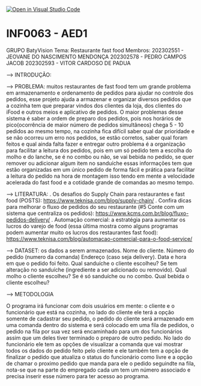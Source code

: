 [![Open in Visual Studio Code](https://classroom.github.com/assets/open-in-vscode-2e0aaae1b6195c2367325f4f02e2d04e9abb55f0b24a779b69b11b9e10269abc.svg)](https://classroom.github.com/online_ide?assignment_repo_id=17281039&assignment_repo_type=AssignmentRepo)
# INF0063 - AED1
GRUPO BatyVision Tema: Restaurante fast food
Membros:
202302551 - JEOVANE DO NASCIMENTO MENDONÇA
202302578 - PEDRO CAMPOS JACOB
202302593 - VITOR CARDOSO DE PADUA
   
   —> INTRODUÇÃO:
   
   —> PROBLEMA: muitos restaurantes de fast food tem um grande problema em armazenamento e ordenamento de pedidos para ajudar no controle dos pedidos, esse projeto ajuda a armazenar e organizar diversos pedidos que a cozinha tem que preparar vindos dos clientes da loja, dos clientes do iFood e outros meios e aplicativo de pedidos.
   O maior problemas desse sistema é saber a ordem de preparo dos pedidos, pois nos horários de pico(ocorrência de maior número de pedidos simultâneos) chega 5 - 10 pedidos ao mesmo tempo, na cozinha fica difícil saber qual dar prioridade e se não ocorreu um erro nos pedidos, se estão corretos, saber qual foram feitos e qual ainda falta fazer e entregar 
   outro problema é a organização para facilitar a leitura dos pedidos, pois em um só pedido tem a escolha do molho e do lanche, se é no combo ou não, se vai bebida no pedido, se quer remover ou adicionar algum item no sanduíche essas informações tem que estão organizadas em um único pedido de forma fácil e prática para facilitar a leitura do pedido na hora de montagem isso tendo em mente a velocidade acelerada do fast food e a cotidade grande de comandas ao mesmo tempo.
  
   —> LITERATURA:
. Os desafios do Supply Chain para restaurantes e fast food (POSTS): https://www.teknisa.com/blog/supply-chain/
. Confira dicas para melhorar o fluxo de pedidos do seu restaurante (#5 Conte com um sistema que centraliza os pedidos): https://www.kcms.com.br/blog/fluxo-pedidos-delivery/
. Automação comercial: a estratégia para aumentar os lucros do varejo de food (essa última mostra como alguns programas podem aumentar muito os lucros dos restaurantes fast food): https://www.teknisa.com/blog/automacao-comercial-para-o-food-service/
   
   —> DATASET: os dados a serem armazenados.
      Nome do cliente.
      Número do pedido (numero da comanda)
      Endereço (caso seja delivery).
      Data e hora em que o pedido foi feito.
      Qual sanduíche o cliente escolheu?
      Se tem alteração no sanduíche (ingrediente a ser adicionado ou removido).
      Qual molho o cliente escolheu?
      Se é só sanduíche ou no combo.
      Qual bebida o cliente escolheu? 
     
   —> METODOLOGIA 
 
   O programa irá funcionar com dois usuários em mente: o cliente e o funcionário que está na cozinha,
no lado do cliente ele terá a opção somente de cadastrar seu pedido, o pedido do cliente será armazenado em uma
comanda dentro do sistema e será colocado em uma fila de pedidos, o pedido na fila por sua vez será encaminhado
para um dos funcionários assim que um deles tiver terminado o preparo de outro pedido.
	No lado do funcionário ele tem as opções de visualizar a comanda que vai mostrar todos os dados do pedido
feito pelo cliente e ele também tem a opção de finalizar o pedido que atualiza o status do funcionário como livre
e a opção de chamar o proximo pedido que manda para ele o pedido seguindte na fila, nota-se que na parte do empregado cada um tem um número
associado e precisa inserir esse número para ter acesso ao programa.		
